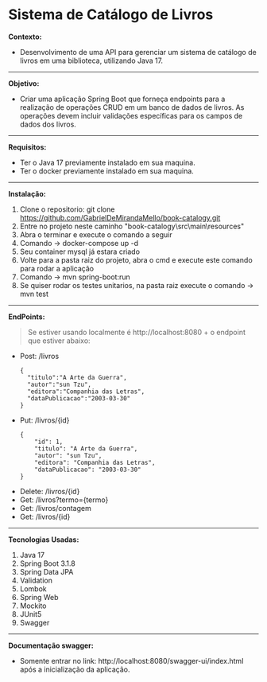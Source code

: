 # Sistema de Catálogo de Livros
<strong>Contexto:</strong>

- Desenvolvimento de uma API para gerenciar um sistema de catálogo de livros
em uma biblioteca, utilizando Java 17.
---
<strong>Objetivo:</strong>

- Criar uma aplicação Spring Boot que forneça endpoints para a realização de
  operações CRUD em um banco de dados de livros. As operações devem incluir validações
  específicas para os campos de dados dos livros.
---
<strong>Requisitos:</strong>

- Ter o Java 17 previamente instalado em sua maquina.
- Ter o docker previamente instalado em sua maquina.
---
<strong>Instalação:</strong>

1. Clone o repositorio: git clone https://github.com/GabrielDeMirandaMello/book-catalogy.git
2. Entre no projeto neste caminho "book-catalogy\src\main\resources"
3. Abra o terminar e execute o comando a seguir
4. Comando -> docker-compose up -d
5. Seu container mysql já estara criado
6. Volte para a pasta raiz do projeto, abra o cmd e execute este comando para rodar a aplicação
7. Comando -> mvn spring-boot:run
8. Se quiser rodar os testes unitarios, na pasta raiz execute o comando -> mvn test
---
<strong>EndPoints:</strong>

> Se estiver usando localmente é http://localhost:8080 + o endpoint que estiver abaixo:
   
- Post: /livros
  ```
  {
    "titulo":"A Arte da Guerra",
    "autor":"sun Tzu",
    "editora":"Companhia das Letras",
    "dataPublicacao":"2003-03-30"
  }
  ```
- Put: /livros/{id}
  ```
  {
      "id": 1,
      "titulo": "A Arte da Guerra",
      "autor": "sun Tzu",
      "editora": "Companhia das Letras",
      "dataPublicacao": "2003-03-30"
  }
  ```
- Delete: /livros/{id}
- Get: /livros?termo={termo}
- Get: /livros/contagem
- Get: /livros/{id}

---
<strong>Tecnologias Usadas:</strong>

1. Java 17
2. Spring Boot 3.1.8
3. Spring Data JPA
4. Validation
5. Lombok
6. Spring Web
7. Mockito
8. JUnit5
9. Swagger
    
---
<strong>Documentação swagger:</strong>

- Somente entrar no link: http://localhost:8080/swagger-ui/index.html após a inicialização da aplicação.

